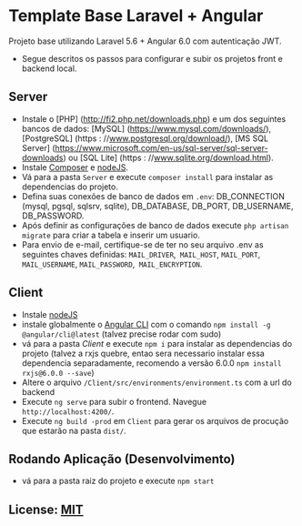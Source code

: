 # Template Base Laravel + Angular
Projeto base utilizando Laravel 5.6 + Angular 6.0 com autenticação JWT.

- Segue descritos os passos para configurar e subir os projetos front e backend local.

## Server
- Instale o [PHP] (http://fi2.php.net/downloads.php) e um dos seguintes bancos de dados: [MySQL] (https://www.mysql.com/downloads/), [PostgreSQL] (https : //www.postgresql.org/download/), [MS SQL Server] (https://www.microsoft.com/en-us/sql-server/sql-server-downloads) ou [SQL Lite] (https : //www.sqlite.org/download.html).
- Instale [Composer](https://getcomposer.org/) e [nodeJS](https://nodejs.org).
- Vá para a pasta `Server` e execute `composer install` para instalar as dependencias do projeto.
- Defina suas conexões de banco de dados em `.env`: DB_CONNECTION (mysql, pgsql, sqlsrv, sqlite), DB_DATABASE, DB_PORT, DB_USERNAME, DB_PASSWORD. 
- Após definir as configurações de banco de dados execute `php artisan migrate` para criar a tabela e inserir um usuario.
- Para envio de e-mail, certifique-se de ter no seu arquivo .env as seguintes chaves definidas: `MAIL_DRIVER`,` MAIL_HOST`, `MAIL_PORT`,` MAIL_USERNAME`, `MAIL_PASSWORD`,` MAIL_ENCRYPTION`.

## Client
- Instale [nodeJS](https://nodejs.org)
- instale globalmente o [Angular CLI](https://cli.angular.io/) com o comando `npm install -g @angular/cli@latest` (talvez precise rodar com sudo)
- vá para a pasta *Client* e execute `npm i` para instalar as dependencias do projeto (talvez a rxjs quebre, entao sera necessario instalar essa dependencia separadamente, recomendo a versão 6.0.0 `npm install rxjs@6.0.0 --save`)
- Altere o arquivo `/Client/src/environments/environment.ts` com a url do backend
- Execute `ng serve` para subir o frontend. Navegue `http://localhost:4200/`.
- Execute `ng build -prod` em `Client` para gerar os arquivos de procução que estarão na pasta `dist/`.

## Rodando Aplicação (Desenvolvimento)
- vá para a pasta raiz do projeto e execute `npm start`

## License: [MIT](https://opensource.org/licenses/MIT)